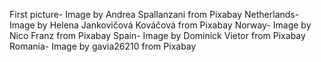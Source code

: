 First picture- Image by Andrea Spallanzani from Pixabay 
Netherlands- Image by Helena Jankovičová Kováčová from Pixabay 
Norway- Image by Nico Franz from Pixabay 
Spain- Image by Dominick Vietor from Pixabay
Romania- Image by gavia26210 from Pixabay 